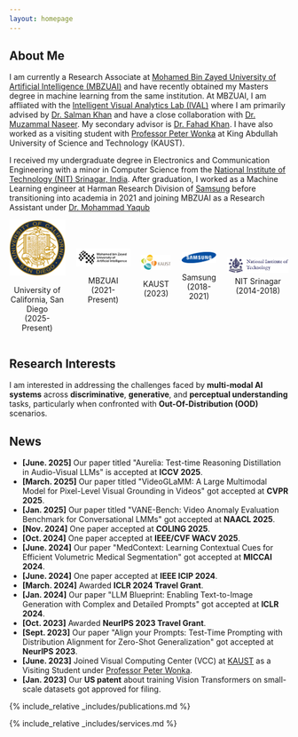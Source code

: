 ```yaml
---
layout: homepage
---
```


## About Me

I am currently a Research Associate at [Mohamed Bin Zayed University of Artificial Intelligence (MBZUAI)](http://www.mbzuai.ac.ae) and have recently obtained my Masters degree in machine learning from the same institution. At MBZUAI, I am affliated with the [Intelligent Visual Analytics Lab (IVAL)](https://www.ival-mbzuai.com/) where I am primarily advised by [Dr. Salman Khan](https://salman-h-khan.github.io/) and have a close collaboration with [Dr. Muzammal Naseer](https://muzammal-naseer.netlify.app/). My secondary advisor is [Dr. Fahad Khan](https://sites.google.com/view/fahadkhans/home). I have also worked as a visiting student with [Professor Peter Wonka](https://peterwonka.net/) at King Abdullah University of Science and Technology (KAUST). 


I received my undergraduate degree in Electronics and Communication Engineering with a minor in Computer Science from the [National Institute of Technology (NIT) Srinagar, India](https://nitsri.ac.in/). After graduation, I worked as a Machine Learning engineer at Harman Research Division of [Samsung](https://www.harman.com/India) before transitioning into academia in 2021 and joining MBZUAI as a Research Assistant under [Dr. Mohammad Yaqub](https://scholar.google.co.uk/citations?user=9dfn5GkAAAAJ&hl=en)


<div style="display: flex; align-items: center; justify-content: center; gap: 20px;">
    <div style="text-align: center;">
        <img src="assets/img/ucsd_logo.png" alt="MBZUAI" width="150">
        <p>University of California, San Diego<br>(2025-Present)</p>
    </div>
    <div style="text-align: center;">
        <img src="assets/img/MBZUAI_Logo_EN_Black.jpg" alt="MBZUAI" width="220">
        <p>MBZUAI<br>(2021-Present)</p>
    </div>
    <div style="text-align: center;">
        <img src="assets/img/kaust_logo.png" alt="KAUST" width="120">
        <p>KAUST<br>(2023)</p>
    </div>
    <div style="text-align: center;">
        <img src="assets/img/Samsung_Logo.png" alt="Samsung" width="120">
        <p>Samsung<br>(2018-2021)</p>
    </div>
    <div style="text-align: center;">
        <img src="assets/img/nit_logo.png" alt="nit" width="250">
       <p style="margin-top: 3px;">NIT Srinagar<br>(2014-2018)</p>
    </div>
</div>


## Research Interests

I am interested in addressing the challenges faced by **multi-modal AI systems** across **discriminative**, **generative**, and **perceptual understanding** tasks, particularly when confronted with **Out-Of-Distribution (OOD)** scenarios.

## News
- **[June. 2025]** Our paper titled "Aurelia: Test-time Reasoning Distillation in Audio-Visual LLMs" is accepted at **ICCV 2025**.
- **[March. 2025]** Our paper titled "VideoGLaMM: A Large Multimodal Model for Pixel-Level Visual Grounding in Videos" got accepted at **CVPR 2025**.
- **[Jan. 2025]** Our paper titled "VANE-Bench: Video Anomaly Evaluation Benchmark for Conversational LMMs" got accepted at **NAACL 2025**.
- **[Nov. 2024]** One paper accepted at **COLING 2025**.
- **[Oct. 2024]** One paper accepted at **IEEE/CVF WACV 2025**.
- **[June. 2024]** Our paper "MedContext: Learning Contextual Cues for Efficient Volumetric Medical Segmentation" got accepted at **MICCAI 2024**.
- **[June. 2024]** One paper accepted at **IEEE ICIP 2024**.
- **[March. 2024]** Awarded **ICLR 2024 Travel Grant**.
- **[Jan. 2024]** Our paper "LLM Blueprint: Enabling Text-to-Image Generation with Complex and Detailed Prompts" got accepted at **ICLR 2024**.
- **[Oct. 2023]** Awarded **NeurIPS 2023 Travel Grant**.
- **[Sept. 2023]** Our paper "Align your Prompts: Test-Time Prompting with Distribution Alignment for Zero-Shot Generalization" got accepted at **NeurIPS 2023**.
- **[June. 2023]** Joined Visual Computing Center (VCC) at [KAUST](https://cemse.kaust.edu.sa/vcc) as a Visiting Student under [Professor Peter Wonka](https://peterwonka.net/).
- **[Jan. 2023]** Our **US patent** about training Vision Transformers on small-scale datasets got approved for filing.
  
<!--- - **[Sep. 2022]** I started  working with [Dr. Salman](https://salman-h-khan.github.io/) as a part of [Intelligent Visual Analytics Lab (IVAL)](https://www.ival-mbzuai.com/).
- **[Sep. 2022]** I joined [MBZUAI](http://www.mbzuai.ac.ae) as a grad student in Machine Learning with full scholarship.
- **[Oct. 2022]** Our paper about training Vision Transformers on small-scale datasets got accepted to **BMVC 2022**.
- **[Oct. 2021]** I joined [BiomedIA Lab](https://mbzuai-biomedia.com/biomedia/) at [MBZUAI](http://www.mbzuai.ac.ae) as a Research Assistant.
- **[March. 2021]** I started as a part-time Predoctoral fellow at [Fatima Fellowship](https://www.fatimafellowship.com/) working under [Dr. Abubakr Abid](https://abidlabs.github.io/).
- **[Oct. 2018]** I joined as a Machine Learning Engineer at [Harman International Inc. (Samsung)](https://www.harman.com/India).
- **[July. 2018]** Our paper about supervised methodology for disguised facial recognition in wild got accepted to **ACM ICRCV** 2018.
- **[August. 2018]** Our paper about disguised facial recognition got accepted to **IEEE ICSIP** 2018.
- **[June. 2018]** I completed my undergraduate studies in Electronics and Communications Engineering from the [National Institute of Technology (NIT) Srinagar](https://nitsri.ac.in/).
- **[Dec. 2017]** I joined as a Research Intern in [Computational Intelligence and UAV Lab](https://sites.google.com/site/compintellab/) at the [Indian Institute of Science, Bangalore](https://iisc.ac.in/) -->

{% include_relative _includes/publications.md %}

{% include_relative _includes/services.md %}
